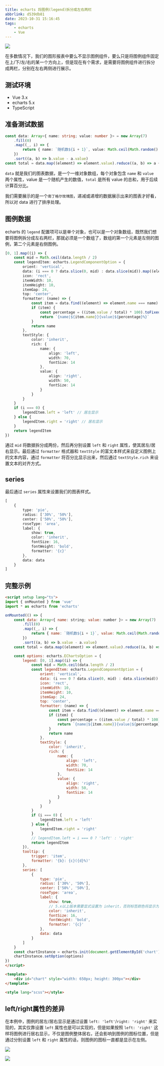 ```yaml
---
title: echarts 将图例(legend)拆分成左右两栏
abbrlink: d539db81
date: 2023-10-31 15:16:45
tags:
    - echarts
    - Vue
---
```


![](/images/2023/echarts-legend.png)

在多数情况下，我们的图形报表中要么不显示图例组件，要么只是将图例组件固定在上/下/左/右的某一个方向上，但是现在有个需求，是需要将图例组件进行拆分成两栏，分别在左右两侧进行展示。

## 测试环境

- Vue 3.x
- echarts 5.x
- TypeScript

## 准备测试数据

```TypeScript
const data: Array<{ name: string; value: number }> = new Array(7)
    .fill(0)
    .map((_, i) => {
        return { name: `随机数${i + 1}`, value: Math.ceil(Math.random() * 1000) + 100 }
    })
    .sort((a, b) => b.value - a.value)
const total = data.map((element) => element.value).reduce((a, b) => a + b, 0)
```

`data` 就是我们的图表数据，是一个一维对象数组，每个对象包含 `name` 和 `value` 两个属性，value 是一个随机产生的数值，`total` 是所有 value 的总和，用于后续计算百分比。

我们需要展示的是一个`南丁格尔玫瑰图`，递减或递增的数据展示出来的图表才好看，所以对 data 进行了排序处理。

## 图例数据

echarts 的 `legend` 配置项可以是单个对象，也可以是一个对象数组，既然我们想要将图例拆分成左右两栏，那就必须是一个数组了，数组的第一个元素是左侧的图例，第二个元素是右侧图例。

```TypeScript
[0, 1].map((i) => {
    const mid = Math.ceil(data.length / 2)
    const legendItem: echarts.LegendComponentOption = {
        orient: 'vertical',
        data: (i === 0 ? data.slice(0, mid) : data.slice(mid)).map((element) => element.name),
        icon: 'rect',
        itemWidth: 10,
        itemHeight: 10,
        itemGap: 24,
        top: 'center',
        formatter: (name) => {
            const item = data.find((element) => element.name === name)
            if (item) {
                const percentage = ((item.value / total) * 100).toFixed(2).replace(/\.0+$/, '')
                return `{name|${item.name}}{value|${percentage}%}`
            }
            return name
        },
        textStyle: {
            color: 'inherit',
            rich: {
                name: {
                    align: 'left',
                    width: 70,
                    fontSize: 14
                },
                value: {
                    align: 'right',
                    width: 50,
                    fontSize: 14
                }
            }
        }
    }
    if (i === 0) {
        legendItem.left = 'left' // 居左显示
    } else {
        legendItem.right = 'right' // 居右显示
    }
    return legendItem
})
```

通过 `mid` 将数据拆分成两份，然后再分别设置 `left` 和 `right` 属性，使其居左/居右显示。最后通过 `formatter` 格式器和 `textStyle` 的富文本样式来自定义图例上的文本内容，通过 `formatter` 将百分比显示出来，然后通过 `textStyle.rich` 来设置文本的对齐方式。

## series

最后通过 `series` 属性来设置我们的图表样式。

```TypeScript
[
    {
        type: 'pie',
        radius: ['30%', '50%'],
        center: ['50%', '50%'],
        roseType: 'area',
        label: {
            show: true,
            color: 'inherit',
            fontSize: 16,
            fontWeight: 'bold',
            formatter: '{c}'
        },
        data: data
    }
]
```

## 完整示例

```html
<script setup lang="ts">
import { onMounted } from 'vue'
import * as echarts from 'echarts'

onMounted(() => {
    const data: Array<{ name: string; value: number }> = new Array(7)
        .fill(0)
        .map((_, i) => {
            return { name: `随机数${i + 1}`, value: Math.ceil(Math.random() * 1000) + 100 }
        })
        .sort((a, b) => b.value - a.value)
    const total = data.map((element) => element.value).reduce((a, b) => a + b, 0)

    const options: echarts.EChartsOption = {
        legend: [0, 1].map((i) => {
            const mid = Math.ceil(data.length / 2)
            const legendItem: echarts.LegendComponentOption = {
                orient: 'vertical',
                data: (i === 0 ? data.slice(0, mid) : data.slice(mid)).map((element) => element.name),
                icon: 'rect',
                itemWidth: 10,
                itemHeight: 10,
                itemGap: 24,
                top: 'center',
                formatter: (name) => {
                    const item = data.find((element) => element.name === name)
                    if (item) {
                        const percentage = ((item.value / total) * 100).toFixed(2).replace(/\.0+$/, '')
                        return `{name|${item.name}}{value|${percentage}%}`
                    }
                    return name
                },
                textStyle: {
                    color: 'inherit',
                    rich: {
                        name: {
                            align: 'left',
                            width: 70,
                            fontSize: 14
                        },
                        value: {
                            align: 'right',
                            width: 50,
                            fontSize: 14
                        }
                    }
                }
            }
            if (i === 0) {
                legendItem.left = 'left'
            } else {
                legendItem.right = 'right'
            }
            // legendItem.left = i === 0 ? 'left' : 'right'
            return legendItem
        }),
        tooltip: {
            trigger: 'item',
            formatter: '{b}: {c}({d}%)'
        },
        series: [
            {
                type: 'pie',
                radius: ['30%', '50%'],
                center: ['50%', '50%'],
                roseType: 'area',
                label: {
                    show: true,
                    // 5.x以上版本需要显式设置为 inherit，否则标签颜色将显示为黑色
                    color: 'inherit',
                    fontSize: 16,
                    fontWeight: 'bold',
                    formatter: '{c}'
                },
                data: data
            }
        ]
    }
    const chartInstance = echarts.init(document.getElementById('chart')!)
    chartInstance.setOption(options)
})
</script>

<template>
    <div id="chart" style="width: 650px; height: 300px"></div>
</template>

<style lang="scss"></style>
```

## left/right属性的差异

在本例中，图例的居左/居右显示是通过设置 `left: 'left'`/`right: 'right'` 来实现的，其实仅靠设置 `left` 属性也是可以实现的，但是如果按照 `left: 'right'` 这样将图例进行居右显示，不仅是图例整体居右，还会影响到图例的图标位置，但是通过分别设置 `left` 和 `right` 属性的话，则图例的图标一直都是显示在左侧。

![](/images/2023/echarts-legend-left.png)

![](/images/2023/echarts-legend-left-right.png)